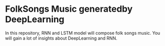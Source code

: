 # FolkSongs Music generatedby DeepLearning
In this repository, RNN and LSTM model will compose folk songs music. You will gain a lot of insights about DeepLearning and RNN.
